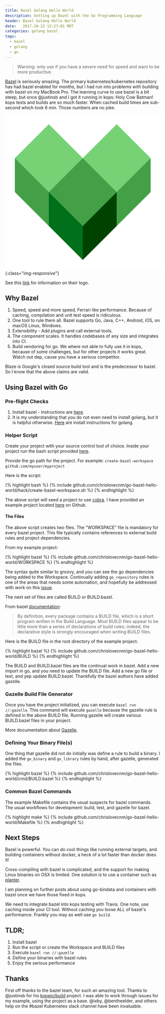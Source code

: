```yaml
---
title: Bazel Golang Hello World
description: Setting up Bazel with the Go Programming Language
header: Bazel Golang Hello World
date:   2017-10-22 12:27:01 MDT
categories: golang bazel
tags:
  - bazel
  - golang
  - go
---
```


> Warning: only use if you have a severe need for speed and want to be more
productive.

[Bazel](https://bazel.build) is seriously amazing.  The primary
kubernetes/kubernetes repository has had bazel enabled for months, but I had run
into problems with building with bazel on my MacBook Pro. The learning curve to
use bazel is a bit steep, but once @justinsb and I got it running in kops: Holy
Cow Batman!  kops tests and builds are so much faster. When cached build times
are sub-second which took 6 min.  Those numbers are no joke.

![Bazel Logo](/img/bazel-icon.svg){:class="img-responsive"}

See this [link](https://blog.bazel.build/2017/07/05/new-logo-and-homepage.html)
for information on their logo.

## Why Bazel

1. Speed, speed and more speed, Ferrari like performance. Because of caching,
compilation and unit test speed is ridiculous.
1. One tool to rule them all. Bazel supports Go, Java, C++, Android, iOS, on
 macOS Linux, Windows.
1. Extensibility - Add plugins and call external tools.
1. The component scales. It handles codebases of any size and integrates into CI.
1. Build vendoring for go.  We where not able to fully use it in kops, because
 of some challenges, but for other projects it works great. Watch out dep, cause
 you have a serious competitor.

Blaze is Google's closed source build tool and is the predecessor to bazel.  So
I know that the above claims are valid.

## Using Bazel with Go

### Pre-flight Checks

1. Install bazel - Instructions are [here](https://docs.bazel.build/versions/master/install.html).
2. It is my understanding that you do not even need to install golang, but it is helpful otherwise. [Here](https://golang.org/doc/install) are install
 instructions for golang.

### Helper Script

Create your project with your source control tool of choice.  Inside your
project run the bash script provided [here](https://github.com/chrislovecnm/go-bazel-hello-world/blob/master/hack/create-bazel-workspace.sh).

Provide the go path for the project.  For example: `create-bazel-workspace
github.com/myuser/myproject`

Here is the script:

{% highlight bash %}
{% include github.com/chrislovecnm/go-bazel-hello-world/hack/create-bazel-workspace.sh %}
{% endhighlight %}

The above script will seed a project to use
[cobra](https://github.com/spf13/cobra). I have provided an example project
located [here](https://github.com/chrislovecnm/go-bazel-hello-world) on Github.

#### The Files

The above script creates two files.  The "WORKSPACE" file is mandatory for every
bazel project. This file typically contains references to external build rules
and project dependencies.

From my example project:

{% highlight bazel %}
{% include github.com/chrislovecnm/go-bazel-hello-world/WORKSPACE %}
{% endhighlight %}

The syntax quite similar to groovy, and you can see the go dependencies being
added to the Workspace.  Continually adding `go_repository` rules is one of the
areas that needs some automation, and hopefully be addressed with work on this
[issue](https://github.com/bazelbuild/rules_go/issues/389).

The next set of files are called BUILD or BUILD.bazel.

From bazel [documentation](https://docs.bazel.build/versions/master/build-ref.html#BUILD_files):

> By definition, every package contains a BUILD file, which is a short program
written in the Build Language. Most BUILD files appear to be little more than a
series of declarations of build rules; indeed, the declarative style is strongly
encouraged when writing BUILD files.

Here is the BUILD file in the root directory of the example project.

{% highlight bazel %}
{% include github.com/chrislovecnm/go-bazel-hello-world/BUILD %}
{% endhighlight %}

The BUILD and BUILD.bazel files are the continual work in bazel.  Add a new
import in go, and you need to update the BUILD file. Add a new go file or test,
and yep update BUILD.bazel.  Thankfully the bazel authors have added gazelle.

### Gazelle Build File Generator

Once you have the project initialized, you can execute `bazel run //:gazelle`.
This command will execute `gazelle` because the gazelle rule is defined in the
above BUILD file.  Running gazelle will create various BUILD.bazel files in your
project.

More documentation about [Gazelle](https://github.com/bazelbuild/rules_go/blob/master/go/tools/gazelle/README.rst).

### Defining Your Binary File(s)

One thing that gazelle did not do initially was define a rule to build a binary.
I added the `go_binary` and `go_library` rules by hand, after gazelle, generated
the files.

{% highlight bazel %}
{% include github.com/chrislovecnm/go-bazel-hello-world/cmd/BUILD.bazel %}
{% endhighlight %}


### Common Bazel Commands

The example Makefile contains the usual suspects for bazel commands.  The usual
workflows for development: build, test, and gazelle for bazel.

{% highlight make %}
{% include github.com/chrislovecnm/go-bazel-hello-world/Makefile %}
{% endhighlight %}

## Next Steps

Bazel is powerful. You can do cool things like running external targets, and
building containers without docker, a heck of a lot faster than docker does it!

Cross-compiling with bazel is complicated, and the support for making Linux
binaries on OSX is limited. One solution is to use a container such as
[planter](https://github.com/kubernetes/test-infra/tree/master/planter).

I am planning on further posts about using go-bindata and containers with bazel
once we have those fixed in kops.

We need to integrate bazel into kops testing with Travis.  One note, use caching
inside your CI tool.  Without caching you loose ALL of bazel's performance.
Frankly you may as well use `go build`.

## TLDR;

1. Install bazel
1. Run the script or create the Workspace and BUILD files
1. Execute `bazel run //:gazelle`
1. Define your binaries with bazel rules
1. Enjoy the serious performance

## Thanks

First off thanks to the bazel team, for such an amazing tool. Thanks to
@justinsb for his [kopeio/build](https://github.com/kopeio/build) project.  I
was able to work through issues for my example, using the project as a base.
@ixby, @bentheelder, and others help on the #bazel Kubernetes slack channel have
been invaluable.
